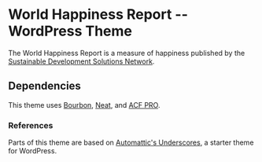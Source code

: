 # World Happiness Report -- WordPress Theme

The World Happiness Report is a measure of happiness published by the [Sustainable Development Solutions Network](http://unsdsn.org/).

## Dependencies

This theme uses [Bourbon](http://bourbon.io/), [Neat](http://neat.bourbon.io/), and [ACF PRO](http://www.advancedcustomfields.com/pro/).

### References

Parts of this theme are based on [Automattic's Underscores](http://underscores.me/), a starter theme for WordPress.